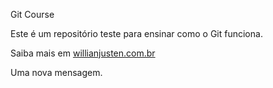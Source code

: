 Git Course

Este é um repositório teste para ensinar como o Git funciona.

Saiba mais em [willianjusten.com.br](http://willianjusten.com.br)

Uma nova mensagem.
